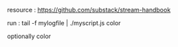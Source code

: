 resource : https://github.com/substack/stream-handbook



run : tail -f mylogfile | ./myscript.js color

optionally color